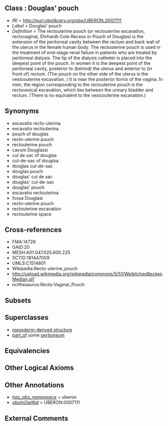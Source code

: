 
## Class : Douglas' pouch

 * *IRI* = http://purl.obolibrary.org/obo/UBERON_0007111
 * *Label* = Douglas' pouch
 * *Definition* = The rectouterine pouch (or rectouterine excavation, rectovaginal, Ehrhardt-Cole Recess or Pouch of Douglas) is the extension of the peritoneal cavity between the rectum and back wall of the uterus in the female human body. The rectouterine pouch is used in the treatment of end-stage renal failure in patients who are treated by peritoneal dialysis. The tip of the dialysis catheter is placed into the deepest point of the pouch. In women it is the deepest point of the peritoneal cavity, posterior to (behind) the uterus and anterior to (in front of) rectum. (The pouch on the other side of the uterus is the vesicouterine excavation. ) It is near the posterior fornix of the vagina. In men, the region corresponding to the rectouterine pouch is the rectovesical excavation, which lies between the urinary bladder and rectum. (There is no equivalent to the vesicouterine excavation.)

## Synonyms

 * excavatio recto-uterina
 * excavatio rectouterina
 * pouch of douglas
 * recto-uterine pouch
 * rectouterine pouch
 * cavum Douglassi
 * cul de sac of douglas
 * cul-de-sac of douglsa
 * douglas cul-de-sac
 * douglas pouch
 * douglas' cul de sac
 * douglas' cul-de-sac
 * douglas' pouch
 * excavatio rectouterina
 * fossa Douglasi
 * recto-uterine pouch
 * rectouterine excavation
 * rectouterine space

## Cross-references

 * FMA:14728
 * GAID:20
 * MESH:A01.047.025.600.225
 * SCTID:181447009
 * UMLS:C1514801
 * Wikipedia:Recto-uterine_pouch
 * http://upload.wikimedia.org/wikipedia/commons/5/51/WeiblichesBeckenMedian.gif
 * ncithesaurus:Recto-Vaginal_Pouch

## Subsets


## Superclasses

 * [mesoderm-derived structure](../../UBERON/20/UBERON_0004120.md)
 * [part_of](../../BFO/50/BFO_0000050.md) some [peritoneum](../../UBERON/58/UBERON_0002358.md)

## Equivalencies


## Other Logical Axioms


## Other Annotations

 * *[has_obo_namespace](../../ce/oboInOwl#hasOBONamespace.md)* = uberon
 * *[oboInOwl#id](../../id/oboInOwl#id.md)* = UBERON:0007111

## External Comments

